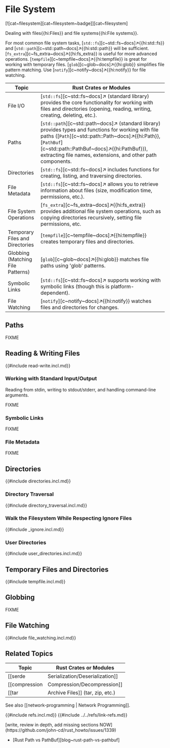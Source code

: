 # File System

[![cat~filesystem][cat~filesystem~badge]][cat~filesystem]

Dealing with files{{hi:Files}} and file systems{{hi:File systems}}.

For most common file system tasks, [`std::fs`][c~std::fs~docs]↗{{hi:std::fs}} and [`std::path`][c~std::path~docs]↗{{hi:std::path}} will be sufficient. [`fs_extra`][c~fs_extra~docs]↗{{hi:fs_extra}} is useful for more advanced operations. [`tempfile`][c~tempfile~docs]↗{{hi:tempfile}} is great for working with temporary files. [`glob`][c~glob~docs]↗{{hi:glob}} simplifies file pattern matching. Use [`notify`][c~notify~docs]↗{{hi:notify}} for file watching.

| Topic | Rust Crates or Modules |
|---|---|
| File I/O | [`std::fs`][c~std::fs~docs]↗ (standard library) provides the core functionality for working with files and directories (opening, reading, writing, creating, deleting, etc.). |
| Paths | [`std::path`][c~std::path~docs]↗ (standard library) provides types and functions for working with file paths ([`Path`][c~std::path::Path~docs]↗{{hi:Path}}, [`PathBuf`][c~std::path::PathBuf~docs]↗{{hi:PathBuf}}), extracting file names, extensions, and other path components. |
| Directories | [`std::fs`][c~std::fs~docs]↗ includes functions for creating, listing, and traversing directories. |
| File Metadata | [`std::fs`][c~std::fs~docs]↗ allows you to retrieve information about files (size, modification time, permissions, etc.). |
| File System Operations | [`fs_extra`][c~fs_extra~docs]↗{{hi:fs_extra}} provides additional file system operations, such as copying directories recursively, setting file permissions, etc. |
| Temporary Files and Directories | [`tempfile`][c~tempfile~docs]↗{{hi:tempfile}} creates temporary files and directories. |
| Globbing (Matching File Patterns) | [`glob`][c~glob~docs]↗{{hi:glob}} matches file paths using 'glob' patterns. |
| Symbolic Links | [`std::fs`][c~std::fs~docs]↗ supports working with symbolic links (though this is platform-dependent). |
| File Watching | [`notify`][c~notify~docs]↗{{hi:notify}} watches files and directories for changes. |

## Paths

FIXME

## Reading & Writing Files

{{#include read-write.incl.md}}

### Working with Standard Input/Output

Reading from stdin, writing to stdout/stderr, and handling command-line arguments.

FIXME

### Symbolic Links

FIXME

### File Metadata

FIXME

## Directories

{{#include directories.incl.md}}

### Directory Traversal

{{#include directory_traversal.incl.md}}

### Walk the Filesystem While Respecting Ignore Files

{{#include _ignore.incl.md}}

### User Directories

{{#include user_directories.incl.md}}

## Temporary Files and Directories

{{#include tempfile.incl.md}}

## Globbing

FIXME

## File Watching

{{#include file_watching.incl.md}}

## Related Topics

| Topic | Rust Crates or Modules |
|---|---|
| [[serde | Serialization/Deserialization]] | [`serde`][c~serde~docs]↗{{hi:serde}} is often used with file I/O to read and write structured data (JSON, YAML, TOML, etc.) to files. |
| [[compression | Compression/Decompression]] | [`flate2`][c~flate2~docs]↗{{hi:flate2}}, [`gzip`][c~gzip~docs]↗{{hi:gzip}}, [`bzip2`][c~bzip2~docs]↗{{hi:bzip2}}, [`xz2`][c~xz2~docs]↗{{hi:xz2}} work with various compression formats (often used when dealing with files). |
| [[tar | Archive Files]] (tar, zip, etc.) | [`tar`][c~tar~docs]↗{{hi:tar}}, [`zip`][c~zip~docs]↗{{hi:zip}} can be used for working with `tar` and `zip` archives. |

See also [[network-programming | Network Programming]].

{{#include refs.incl.md}}
{{#include ../../refs/link-refs.md}}

<div class="hidden">
[write, review in depth, add missing sections NOW](https://github.com/john-cd/rust_howto/issues/1339)

- [Rust Path vs PathBuf][blog~rust-path-vs-pathbuf]

</div>
